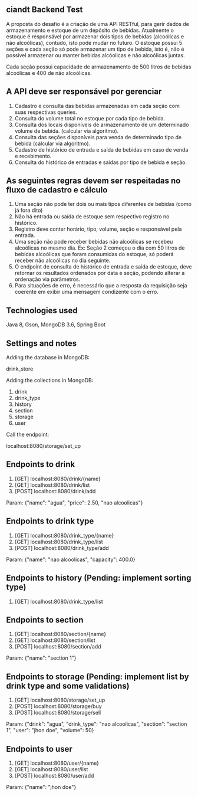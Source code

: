 
ciandt Backend Test
-----------------------------------------------------------------------------------------
A proposta do desafio é a criação de uma API RESTful, para gerir dados de
armazenamento e estoque de um depósito de bebidas. Atualmente o estoque é
responsável por armazenar dois tipos de bebidas (alcoólicas e não alcoólicas), contudo,
isto pode mudar no futuro. O estoque possui 5 seções e cada seção só pode armazenar
um tipo de bebida, isto é, não é possível armazenar ou manter bebidas alcóolicas e não
alcoólicas juntas.

Cada seção possui capacidade de armazenamento de 500 litros de bebidas alcoólicas e
400 de não alcoólicas.

A API deve ser responsável por gerenciar
-----------------------------------------------------------------------------------------
1. Cadastro e consulta das bebidas armazenadas em cada seção com suas
respectivas queries.
2. Consulta do volume total no estoque por cada tipo de bebida.
3. Consulta dos locais disponíveis de armazenamento de um determinado volume
de bebida. (calcular via algoritmo).
4. Consulta das seções disponíveis para venda de determinado tipo de bebida
(calcular via algoritmo).
5. Cadastro de histórico de entrada e saída de bebidas em caso de venda e
recebimento.
5. Consulta do histórico de entradas e saídas por tipo de bebida e seção.

As seguintes regras devem ser respeitadas no fluxo de cadastro e cálculo
-----------------------------------------------------------------------------------------
1. Uma seção não pode ter dois ou mais tipos diferentes de bebidas (como já fora
dito)
2. Não há entrada ou saída de estoque sem respectivo registro no histórico.
3. Registro deve conter horário, tipo, volume, seção e responsável pela entrada.
4. Uma seção não pode receber bebidas não alcoólicas se recebeu alcoólicas no
mesmo dia. Ex: Seção 2 começou o dia com 50 litros de bebidas alcoólicas que
foram consumidas do estoque, só poderá receber não alcoólicas no dia seguinte.
5. O endpoint de consulta de histórico de entrada e saída de estoque, deve retornar
os resultados ordenados por data e seção, podendo alterar a ordenação via
parâmetros.
6. Para situações de erro, é necessário que a resposta da requisição seja coerente
em exibir uma mensagem condizente com o erro.

Technologies used
-----------------------------------------------------------------------------------------
Java 8, Gson, MongoDB  3.6, Spring Boot

Settings and notes
-----------------------------------------------------------------------------------------
Adding the database in MongoDB:

drink_store

Adding the collections in MongoDB:

1. drink
2. drink_type
3. history
4. section
5. storage
6. user

Call the endpoint:

localhost:8080/storage/set_up

Endpoints to drink
-----------------------------------------------------------------------------------------

1. [GET] localhost:8080/drink/{name}
2. [GET] localhost:8080/drink/list
3. [POST] localhost:8080/drink/add

Param: {"name": "agua", "price": 2.50, "nao alcoolicas"}

Endpoints to drink type
-----------------------------------------------------------------------------------------

1. [GET] localhost:8080/drink_type/{name}
2. [GET] localhost:8080/drink_type/list
3. [POST] localhost:8080/drink_type/add

Param: {"name": "nao alcoolicas", "capacity": 400.0}

Endpoints to history (Pending: implement sorting type)
-----------------------------------------------------------------------------------------

1. [GET] localhost:8080/drink_type/list

Endpoints to section
-----------------------------------------------------------------------------------------

1. [GET] localhost:8080/section/{name}
2. [GET] localhost:8080/section/list
3. [POST] localhost:8080/section/add

Param: {"name": "section 1"}

Endpoints to storage (Pending: implement list by drink type and some validations)
-----------------------------------------------------------------------------------------

1. [GET] localhost:8080/storage/set_up
2. [POST] localhost:8080/storage/buy
3. [POST] localhost:8080/storage/sell

Param: {"drink": "agua", "drink_type": "nao alcoolicas", "section": "section 1", "user": "jhon doe", "volume": 50}

Endpoints to user
-----------------------------------------------------------------------------------------

1. [GET] localhost:8080/user/{name}
2. [GET] localhost:8080/user/list
3. [POST] localhost:8080/user/add

Param: {"name": "jhon doe"}
